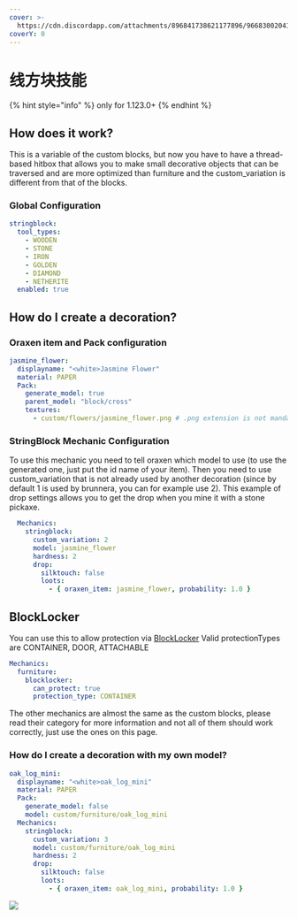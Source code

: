 ```yaml
---
cover: >-
  https://cdn.discordapp.com/attachments/896841738621177896/966830020419014666/unknown.png
coverY: 0
---
```


# 线方块技能

{% hint style="info" %}
only for 1.123.0+
{% endhint %}

## How does it work?

This is a variable of the custom blocks, but now you have to have a thread-based hitbox that allows you to make small decorative objects that can be traversed and are more optimized than furniture and the custom\_variation is different from that of the blocks.

### Global Configuration

```yaml
stringblock:
  tool_types:
    - WOODEN
    - STONE
    - IRON
    - GOLDEN
    - DIAMOND
    - NETHERITE
  enabled: true
```

## How do I create a decoration?

### Oraxen item and Pack configuration

```yaml
jasmine_flower:
  displayname: "<white>Jasmine Flower"
  material: PAPER
  Pack:
    generate_model: true
    parent_model: "block/cross"
    textures:
      - custom/flowers/jasmine_flower.png # .png extension is not mandatory
```

### StringBlock Mechanic Configuration

To use this mechanic you need to tell oraxen which model to use (to use the generated one, just put the id name of your item). Then you need to use custom\_variation that is not already used by another decoration (since by default 1 is used by brunnera, you can for example use 2). This example of drop settings allows you to get the drop when you mine it with a stone pickaxe.

```yaml
  Mechanics:
    stringblock:
      custom_variation: 2
      model: jasmine_flower
      hardness: 2
      drop:
        silktouch: false
        loots:
          - { oraxen_item: jasmine_flower, probability: 1.0 }
```

## BlockLocker

You can use this to allow protection via [BlockLocker](https://www.spigotmc.org/resources/blocklocker.3268/) Valid protectionTypes are CONTAINER, DOOR, ATTACHABLE

```yaml
Mechanics:
  furniture:
    blocklocker:
      can_protect: true
      protection_type: CONTAINER
```

The other mechanics are almost the same as the custom blocks, please read their category for more information and not all of them should work correctly, just use the ones on this page.

### How do I create a decoration with my own model?

```yaml
oak_log_mini:
  displayname: "<white>oak_log_mini"
  material: PAPER
  Pack:
    generate_model: false
    model: custom/furniture/oak_log_mini
  Mechanics:
    stringblock:
      custom_variation: 3
      model: custom/furniture/oak_log_mini
      hardness: 2
      drop:
        silktouch: false
        loots:
          - { oraxen_item: oak_log_mini, probability: 1.0 }
```

![](https://cdn.discordapp.com/attachments/958524021035647046/961424759718047784/unknown.png)
